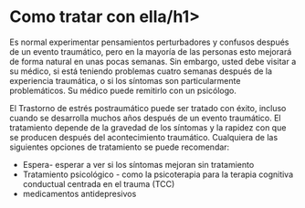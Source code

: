 [Title]: # (Tratar con ella)
[Difficulty]: # (Experto)
[Order]: # (13)

# Como tratar con ella/h1>

Es normal experimentar pensamientos perturbadores y confusos después de un evento traumático, pero en la mayoría de las personas esto mejorará de forma natural en unas pocas semanas. Sin embargo, usted debe visitar a su médico, si está teniendo problemas cuatro semanas después de la experiencia traumática, o si los síntomas son particularmente problemáticos. Su médico puede remitirlo con un psicólogo.

El Trastorno de estrés postraumático puede ser tratado con éxito, incluso cuando se desarrolla muchos años después de un evento traumático. El tratamiento depende de la gravedad de los síntomas y la rapidez con que se producen después del acontecimiento traumático. Cualquiera de las siguientes opciones de tratamiento se puede recomendar:

*   Espera- esperar a ver si los síntomas mejoran sin tratamiento
*   Tratamiento psicológico - como la psicoterapia para la terapia cognitiva conductual centrada en el trauma (TCC)
*   medicamentos antidepresivos